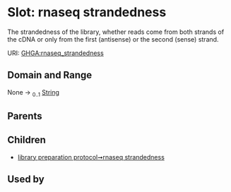 
# Slot: rnaseq strandedness


The strandedness of the library, whether reads come from both strands of the cDNA or only from the first (antisense) or the second (sense) strand.

URI: [GHGA:rnaseq_strandedness](https://w3id.org/GHGA/rnaseq_strandedness)


## Domain and Range

None &#8594;  <sub>0..1</sub> [String](types/String.md)

## Parents


## Children

 *  [library preparation protocol➞rnaseq strandedness](library_preparation_protocol_rnaseq_strandedness.md)

## Used by


